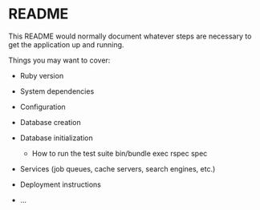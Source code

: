 # README

This README would normally document whatever steps are necessary to get the
application up and running.

Things you may want to cover:

* Ruby version

* System dependencies

* Configuration

* Database creation

* Database initialization

  * How to run the test suite
    bin/bundle exec rspec spec

* Services (job queues, cache servers, search engines, etc.)

* Deployment instructions

* ...
